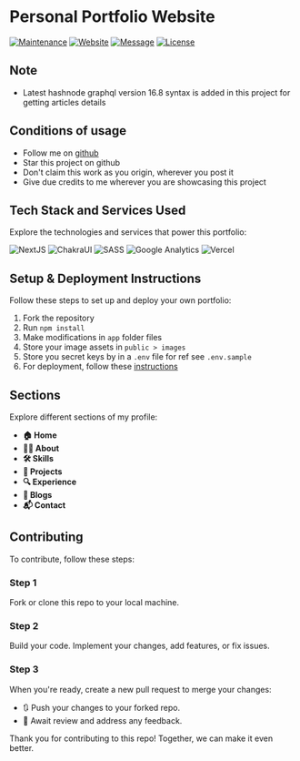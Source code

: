 # Personal Portfolio Website

[![Maintenance](https://img.shields.io/badge/maintained-yes-green.svg)](https://github.com/vaheedsk36/portfolio-website-nextjs/commits/main)
[![Website](https://img.shields.io/badge/website-up-yellow)](https://vaheedshaik.tech/)
[![Message](https://img.shields.io/badge/LinkedIn-0077B5?style=flat&logo=linkedin&logoColor=white)](https://www.linkedin.com/in/sk36)
[![License](http://img.shields.io/:license-mit-blue.svg?style=flat&logo)](http://badges.mit-license.org)

## Note

- Latest hashnode graphql version 16.8 syntax is added in this project for getting articles details

## Conditions of usage

- Follow me on [github](https://github.com/valk32)
- Star this project on github
- Don't claim this work as you origin, wherever you post it
- Give due credits to me wherever you are showcasing this project

## Tech Stack and Services Used

Explore the technologies and services that power this portfolio:

![NextJS](https://img.shields.io/badge/next%20js-000000?style=flat&logo=nextdotjs&logoColor=white)
![ChakraUI](https://img.shields.io/badge/Chakra--UI-319795?style=flat&logo=chakra-ui&logoColor=white)
![SASS](https://img.shields.io/badge/Sass-CC6699?style=flat&logo=sass&logoColor=white)
![Google Analytics](https://img.shields.io/badge/Google%20Analytics-E37400?style=flat&logo=google%20analytics&logoColor=white)
![Vercel](https://img.shields.io/badge/Vercel-000000?style=flat&logo=vercel&logoColor=white)

## Setup & Deployment Instructions

Follow these steps to set up and deploy your own portfolio:

1. Fork the repository
2. Run `npm install`
3. Make modifications in `app` folder files
4. Store your image assets in `public > images`
5. Store you secret keys by in a `.env` file for ref see `.env.sample`
6. For deployment, follow these [instructions](https://nextjs.org/learn/basics/deploying-nextjs-app/deploy)

## Sections

Explore different sections of my profile:

- **🏠 Home**
- **🙋‍♂️ About**
- **🛠️ Skills**
- **💼 Projects**
- **🔍 Experience**
- **📝 Blogs**
- **📬 Contact**

## Contributing

To contribute, follow these steps:

### Step 1

Fork or clone this repo to your local machine.

### Step 2

Build your code. Implement your changes, add features, or fix issues.

### Step 3

When you're ready, create a new pull request to merge your changes:

- 🔃 Push your changes to your forked repo.
- 👀 Await review and address any feedback.

Thank you for contributing to this repo! Together, we can make it even better.
